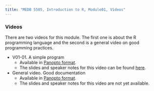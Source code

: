 ```yaml
---
title: "MEDB 5505, Introduction to R, Module01, Videos"
---
```

### Videos

There are two videos for this module. The first one is about the R programming language and the second is a general video on good programming practices.

+ V01-01. A simple program
  + Available in [Panopto format](https://umkc.hosted.panopto.com/Panopto/Pages/Viewer.aspx?id=e0583f6a-536d-4397-9c65-ab51000462d8).
  + The slides and speaker notes for this video can be found [here](https://github.com/pmean/classes/blob/master/introduction-to-r/results/v01-slides-and-speaker-notes.pdf).
+ General video. Good documentation
  + Available in [Panopto format](https://umkc.hosted.panopto.com/Panopto/Pages/Viewer.aspx?id=e0583f6a-536d-4397-9c65-ab51000462d8).
  + The slides and speaker notes for this video are not yet available.
